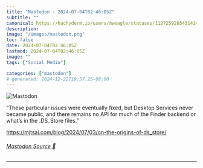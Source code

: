 ```yaml
---
title: "Mastodon - 2024-07-04T02:46:05Z"
subtitle: ""
canonical: https://hachyderm.io/users/mweagle/statuses/112725928543141441
description:
image: "/images/mastodon.png"
toc: false
date: 2024-07-04T02:46:05Z
lastmod: 2024-07-04T02:46:05Z
image: ""
tags: ["Social Media"]

categories: ["mastodon"]
# generated: 2024-12-22T19:57:25-08:00
---
```

![Mastodon](/images/mastodon.png)

<p>“These particular issues were eventually fixed, but Desktop Services never became public, and there remains no API for much of the Finder backend or what’s in the .DS_Store files.”</p><p><a href="https://mjtsai.com/blog/2024/07/03/on-the-origins-of-ds_store/" target="_blank" rel="nofollow noopener noreferrer" translate="no"><span class="invisible">https://</span><span class="ellipsis">mjtsai.com/blog/2024/07/03/on-</span><span class="invisible">the-origins-of-ds_store/</span></a></p>


###### [Mastodon Source 🐘](https://hachyderm.io/@mweagle/112725928543141441)

___
